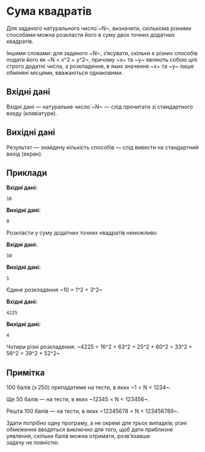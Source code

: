 # Сума квадратів

Для заданого натурального число́ ~N~, визначити, скількома різними способами можна розкласти його&nbsp;в&nbsp;суму двох точних додатних квадратів.

Іншими словами: для заданого ~N~, з’ясувати, скільки є&nbsp;різних способів подати його&nbsp;як&nbsp;~N = x^2 + y^2~, причому ~x~&nbsp;та&nbsp;~y~&nbsp;являють собою цілі строго додатні чи́сла, а&nbsp;розкладення, в&nbsp;яких значення ~x~&nbsp;та&nbsp;~y~&nbsp;лише обміняні місцями, вважаються однаковими.

## Вхідні дані
Вхідні дані&nbsp;— натуральне число́ ~N~&nbsp;— слід прочитати зі&nbsp;стандартного входу (клавіатури).

## Вихідні дані
Результат&nbsp;— знайдену кількість способів&nbsp;— слід вивести на&nbsp;стандартний вихід (екран).

## Приклади

**Вхідні дані:**
```
16
```

**Вихідні дані:**
```
0
```
Розкласти у&nbsp;суму додатних точних квадратів неможливо

**Вхідні дані:**
```
10
```

**Вихідні дані:**
```
1
```
Єдине розкладення ~10 = 1^2 + 3^2~

**Вхідні дані:**
```
4225
```

**Вихідні дані:**
```
4
```
Чотири різні розкладення: ~4225 = 16^2 + 63^2 = 25^2 + 60^2 = 33^2 + 56^2 = 39^2 + 52^2~

## Примітка
100&nbsp;балів (з&nbsp;250) припадатиме на&nbsp;тести, в&nbsp;яких ~1 < N < 1234~.

Ще&nbsp;50&nbsp;балів&nbsp;— на&nbsp;тести, в&nbsp;яких ~12345 < N < 123456~.

Решта 100&nbsp;балів&nbsp;— на&nbsp;тести, в&nbsp;яких ~12345678 < N < 123456789~.

Здати потрібно одну програму, а&nbsp;не&nbsp;окремі для&nbsp;трьох випадків; різні обмеження вводяться виключно для&nbsp;того, щоб&nbsp;дати приблизне уявлення, скільки&nbsp;балів можна&nbsp;отримати, розв’язавши задачу&nbsp;не&nbsp;повністю.
